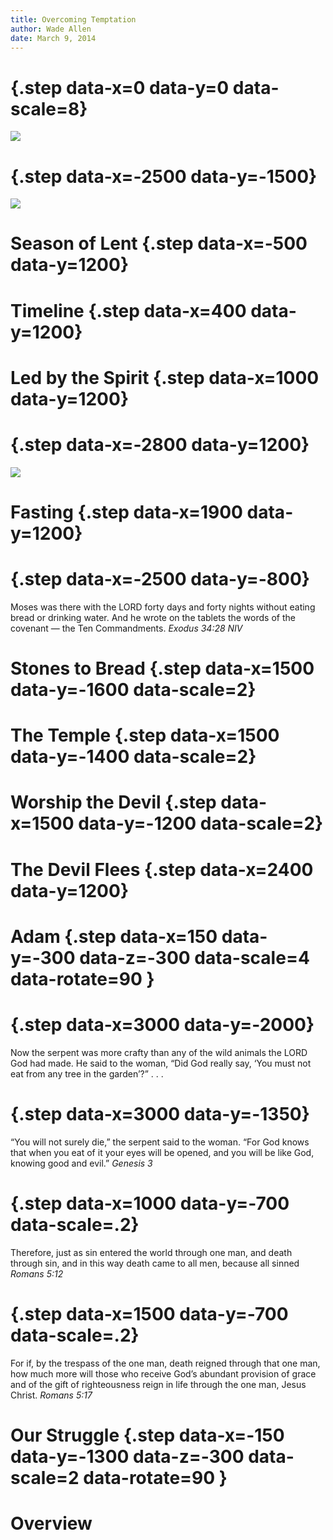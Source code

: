 ```yaml
---
title: Overcoming Temptation
author: Wade Allen
date: March 9, 2014
---
```


# {.step data-x=0 data-y=0 data-scale=8} 

![](images/Overcoming_Temptation.png)

# {.step data-x=-2500 data-y=-1500}

![](images/sundew.jpg)

# Season of Lent {.step data-x=-500 data-y=1200} 

# Timeline {.step data-x=400 data-y=1200} 

# Led by the Spirit {.step data-x=1000 data-y=1200} 

# {.step data-x=-2800 data-y=1200}

![](images/diablo.png)

# Fasting {.step data-x=1900 data-y=1200} 

# {.step data-x=-2500 data-y=-800}

Moses was there with the LORD forty days and forty nights without eating bread or drinking water. And he wrote on the tablets the words of the covenant — the Ten Commandments. 
*Exodus 34:28 NIV*

# Stones to Bread {.step data-x=1500 data-y=-1600 data-scale=2} 

# The Temple {.step data-x=1500 data-y=-1400 data-scale=2} 

# Worship the Devil {.step data-x=1500 data-y=-1200 data-scale=2} 

# The Devil Flees {.step data-x=2400 data-y=1200} 

# Adam {.step data-x=150 data-y=-300 data-z=-300 data-scale=4 data-rotate=90 }

# {.step data-x=3000 data-y=-2000} 

Now the serpent was more crafty than any of the wild animals the LORD God had made. He said to the woman, “Did God really say, ‘You must not eat from any tree in the garden’?” . . .

# {.step data-x=3000 data-y=-1350} 

“You will not surely die,” the serpent said to the woman. “For God knows that when you eat of it your eyes will be opened, and you will be like God, knowing good and evil.” 
*Genesis 3*

# {.step data-x=1000 data-y=-700 data-scale=.2} 

Therefore, just as sin entered the world through one man, and death through sin, and in this way death came to all men, because all sinned 
*Romans 5:12*

# {.step data-x=1500 data-y=-700 data-scale=.2} 

For if, by the trespass of the one man, death reigned through that one man, how much more will those who receive God’s abundant provision of grace and of the gift of righteousness reign in life through the one man, Jesus Christ. 
*Romans 5:17*

# Our Struggle {.step data-x=-150 data-y=-1300 data-z=-300 data-scale=2 data-rotate=90 }

# Overview

